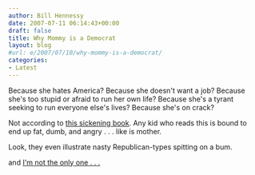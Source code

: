 ```yaml
---
author: Bill Hennessy
date: 2007-07-11 06:14:43+00:00
draft: false
title: Why Mommy is a Democrat
layout: blog
#url: e/2007/07/10/why-mommy-is-a-democrat/
categories:
- Latest
---
```


Because she hates America?
Because she doesn't want a job?
Because she's too stupid or afraid to run her own life?
Because she's a tyrant seeking to run everyone else's lives?
Because she's on crack?

Not according to [this sickening book](https://pagead2.googlesyndication.com/pagead/iclk?sa=l&ai=B3IHeiXSURsyKAZSK4ALurJmBCf6exyOGrJWDAsCNtwHAmgwQAhgDIJCzgwIoAjgAUI7SiMIEYMneiIqYpIgTmAGZt7URqgEIUG9saXRpY3OyARV3d3cuaGVubmVzc3lzdmlldy5jb226AQoxMjB4MjQwX2FzyAEB2gEdaHR0cDovL3d3dy5oZW5uZXNzeXN2aWV3LmNvbS_gAQKoAwHIAwfoA4wD9QMIAAIA&num=3&adurl=https://littledemocrats.net&client=ca-pub-2596502848580054&nm=12).  Any kid who reads this is bound to end up fat, dumb, and angry . . . like is mother.

Look, they even illustrate nasty Republican-types spitting on a bum.


and [I'm not the only one . . .](https://blog.myspace.com/index.cfm?fuseaction=blog.view&friendID=89680603&blogID=250802823)

